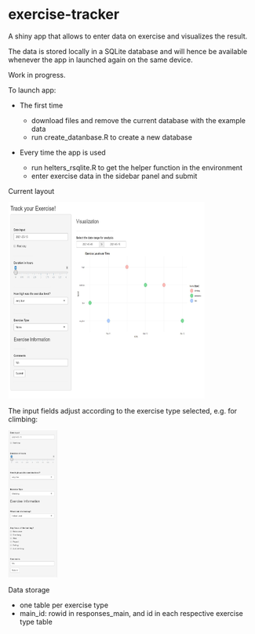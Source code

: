 # exercise-tracker

A shiny app that allows to enter data on exercise and visualizes the result.

The data is stored locally in a SQLite database and will hence be available whenever the app in launched again on the same device.

Work in progress.

To launch app: 
- The first time
  - download files and remove the current database with the example data
  - run create_datanbase.R to create a new database

- Every time the app is used
  - run helters_rsqlite.R to get the helper function in the environment
  - enter exercise data in the sidebar panel and submit

Current layout

<img src="https://github.com/sophchl/exercise-tracker/blob/master/documentation/pic1.jpg?raw=true" width="400" height="400">

The input fields adjust according to the exercise type selected, e.g. for climbing:

<img src="https://github.com/sophchl/exercise-tracker/blob/master/documentation/pic2.jpg?raw=true" width="100" height="300">

Data storage
- one table per exercise type
- main_id: rowid in responses_main, and id in each respective exercise type table
